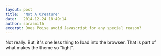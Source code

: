 ```yaml
---
layout: post
title:  "Not A Creature"
date:   2014-12-24 18:49:14
author: sarasmith
excerpt: Does Poise avoid Javascript for any special reason?
---
```


Not really. But, it's one less thing to load into the browser. That is part of what makes the theme so "light".
